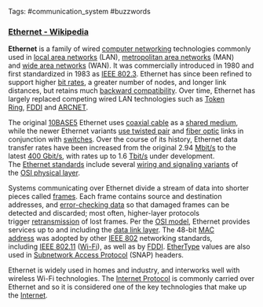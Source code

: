 Tags: #communication_system #buzzwords 

### [Ethernet - Wikipedia](https://en.wikipedia.org/wiki/Ethernet)

**Ethernet** is a family of wired [computer networking](https://en.wikipedia.org/wiki/Computer_network "Computer network") technologies commonly used in [local area networks](https://en.wikipedia.org/wiki/Local_area_network "Local area network") (LAN), [metropolitan area networks](https://en.wikipedia.org/wiki/Metropolitan_area_network "Metropolitan area network") (MAN) and [wide area networks](https://en.wikipedia.org/wiki/Wide_area_network "Wide area network") (WAN). It was commercially introduced in 1980 and first standardized in 1983 as [IEEE 802.3](https://en.wikipedia.org/wiki/IEEE_802.3 "IEEE 802.3"). Ethernet has since been refined to support higher [bit rates](https://en.wikipedia.org/wiki/Bit_rate "Bit rate"), a greater number of nodes, and longer link distances, but retains much [backward compatibility](https://en.wikipedia.org/wiki/Backward_compatibility "Backward compatibility"). Over time, Ethernet has largely replaced competing wired LAN technologies such as [Token Ring](https://en.wikipedia.org/wiki/Token_Ring "Token Ring"), [FDDI](https://en.wikipedia.org/wiki/Fiber_Distributed_Data_Interface "Fiber Distributed Data Interface") and [ARCNET](https://en.wikipedia.org/wiki/ARCNET "ARCNET").

The original [10BASE5](https://en.wikipedia.org/wiki/10BASE5 "10BASE5") Ethernet uses [coaxial cable](https://en.wikipedia.org/wiki/Coaxial_cable "Coaxial cable") as a [shared medium](https://en.wikipedia.org/wiki/Shared_medium "Shared medium"), while the newer Ethernet variants [use twisted pair](https://en.wikipedia.org/wiki/Ethernet_over_twisted_pair "Ethernet over twisted pair") and [fiber optic](https://en.wikipedia.org/wiki/Optical_fiber "Optical fiber") links in conjunction with [switches](https://en.wikipedia.org/wiki/Network_switch "Network switch"). Over the course of its history, Ethernet data transfer rates have been increased from the original 2.94 [Mbit/s](https://en.wikipedia.org/wiki/Megabit_per_second "Megabit per second") to the latest [400 Gbit/s](https://en.wikipedia.org/wiki/Terabit_Ethernet "Terabit Ethernet"), with rates up to 1.6 [Tbit/s](https://en.wikipedia.org/wiki/Terabit_per_second "Terabit per second") under development. The [Ethernet standards](https://en.wikipedia.org/wiki/Category:Ethernet_standards "Category:Ethernet standards") include several [wiring and signaling variants](https://en.wikipedia.org/wiki/Ethernet_physical_layer "Ethernet physical layer") of the [OSI physical layer](https://en.wikipedia.org/wiki/Physical_layer "Physical layer").

Systems communicating over Ethernet divide a stream of data into shorter pieces called [frames](https://en.wikipedia.org/wiki/Frame_(networking) "Frame (networking)"). Each frame contains source and destination addresses, and [error-checking data](https://en.wikipedia.org/wiki/Frame_check_sequence "Frame check sequence") so that damaged frames can be detected and discarded; most often, higher-layer protocols trigger [retransmission](https://en.wikipedia.org/wiki/Retransmission_(data_networks) "Retransmission (data networks)") of lost frames. Per the [OSI model](https://en.wikipedia.org/wiki/OSI_model "OSI model"), Ethernet provides services up to and including the [data link layer](https://en.wikipedia.org/wiki/Data_link_layer "Data link layer"). The 48-bit [MAC address](https://en.wikipedia.org/wiki/MAC_address "MAC address") was adopted by other [IEEE 802](https://en.wikipedia.org/wiki/IEEE_802 "IEEE 802") networking standards, including [IEEE 802.11](https://en.wikipedia.org/wiki/IEEE_802.11 "IEEE 802.11") ([Wi-Fi](https://en.wikipedia.org/wiki/Wi-Fi "Wi-Fi")), as well as by [FDDI](https://en.wikipedia.org/wiki/FDDI "FDDI"). [EtherType](https://en.wikipedia.org/wiki/EtherType "EtherType") values are also used in [Subnetwork Access Protocol](https://en.wikipedia.org/wiki/Subnetwork_Access_Protocol "Subnetwork Access Protocol") (SNAP) headers.

Ethernet is widely used in homes and industry, and interworks well with wireless Wi-Fi technologies. The [Internet Protocol](https://en.wikipedia.org/wiki/Internet_Protocol "Internet Protocol") is commonly carried over Ethernet and so it is considered one of the key technologies that make up the [Internet](https://en.wikipedia.org/wiki/Internet "Internet").